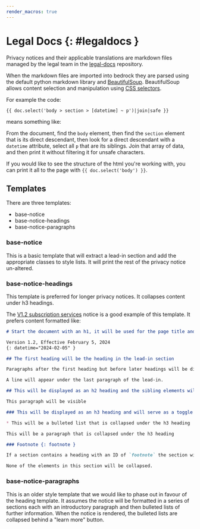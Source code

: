```yaml
---
render_macros: true
---
```


# Legal Docs {: #legaldocs }

Privacy notices and their applicable translations are markdown files managed by the legal team in the [legal-docs](https://github.com/mozilla/legal-docs) repository.

When the markdown files are imported into bedrock they are parsed using the default python markdown library and [BeautifulSoup](https://beautiful-soup-4.readthedocs.io/en/latest/). BeautifulSoup allows content selection and manipulation using [CSS selectors](https://developer.mozilla.org/en-US/docs/Web/CSS/CSS_selectors).

For example the code:

``` jinja
{{ doc.select('body > section > [datetime] ~ p')|join|safe }}
```

means something like:

From the document, find the `body` element, then find the `section` element that is its direct descendant, then look for a direct descendant with a `datetime` attribute, select all `p` that are its siblings. Join that array of data, and then print it without filtering it for unsafe characters.

If you would like to see the structure of the html you're working with, you can print it all to the page with `{{ doc.select('body') }}`.

## Templates

There are three templates:

-   base-notice
-   base-notice-headings
-   base-notice-paragraphs

### base-notice

This is a basic template that will extract a lead-in section and add the appropriate classes to style lists. It will print the rest of the privacy notice un-altered.

### base-notice-headings

This template is preferred for longer privacy notices. It collapses content under h3 headings.

The [V1.2 subscription services](https://github.com/mozilla/legal-docs/blob/21c1e31ea5092565d7e3eff8aecd2612395e8497/en/subscription_services_privacy_notice.md) notice is a good example of this template. It prefers content formatted like:

``` markdown
# Start the document with an h1, it will be used for the page title and first heading

Version 1.2, Effective February 5, 2024
{: datetime="2024-02-05" }

## The first heading will be the heading in the lead-in section

Paragraphs after the first heading but before later headings will be displayed as part of the lead-in section.

A line will appear under the last paragraph of the lead-in.

## This will be displayed as an h2 heading and the sibling elements will not be collapsed until an h3 is encountered

This paragraph will be visible

### This will be displayed as an h3 heading and will serve as a toggle for all its siblings until the next h3 {: provide-an-id }

* This will be a bulleted list that is collapsed under the h3 heading

This will be a paragraph that is collapsed under the h3 heading

### Footnote {: footnote }

If a section contains a heading with an ID of `footnote` the section will be extracted and output as the last thing on the page.

None of the elements in this section will be collapsed.
```

### base-notice-paragraphs

This is an older style template that we would like to phase out in favour of the heading template. It assumes the notice will be formatted in a series of sections each with an introductory paragraph and then bulleted lists of further information. When the notice is rendered, the bulleted lists are collapsed behind a "learn more" button.
